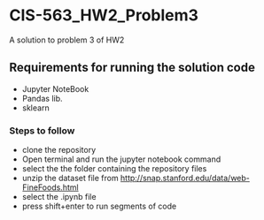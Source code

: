 # CIS-563_HW2_Problem3
A solution to problem 3 of HW2 

## Requirements for running the solution code

- Jupyter NoteBook
- Pandas lib.
- sklearn

### Steps to follow
- clone the repository
- Open terminal and run the jupyter notebook command
- select the the folder containing the repository files
- unzip the dataset file from http://snap.stanford.edu/data/web-FineFoods.html
- select the .ipynb file
- press shift+enter to run segments of code

